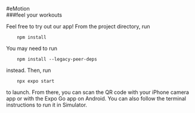 #eMotion  
###feel your workouts

Feel free to try out our app! From the project directory, run
```
    npm install
```
You may need to run
```
    npm install --legacy-peer-deps
```
instead. Then, run
```
    npx expo start
```
to launch. From there, you can scan the QR code with your iPhone camera app or with the Expo Go app on Android. You can also follow the terminal instructions to run it in Simulator.
